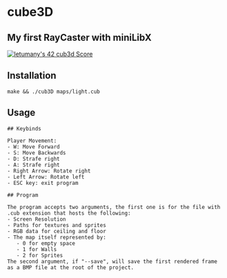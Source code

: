 # cube3D

## My first RayCaster with miniLibX
[![letumany's 42 cub3d Score](https://badge42.vercel.app/api/v2/cl1l8hert000609l6rjl6rx6o/project/2169830)](https://github.com/JaeSeoKim/badge42)

## Installation
```
make && ./cub3D maps/light.cub
```
## Usage


```
## Keybinds

Player Movement: 
- W: Move Forward
- S: Move Backwards
- D: Strafe right
- A: Strafe right
- Right Arrow: Rotate right
- Left Arrow: Rotate left
- ESC key: exit program

## Program

The program accepts two arguments, the first one is for the file with .cub extension that hosts the following:
- Screen Resolution
- Paths for textures and sprites
- RGB data for ceiling and floor
- The map itself represented by:
   - 0 for empty space
   - 1 for Walls
   - 2 for Sprites
The second argument, if "--save", will save the first rendered frame as a BMP file at the root of the project.
